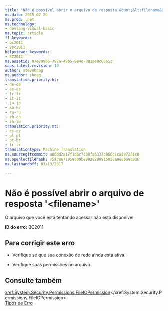 ```yaml
---
title: "Não é possível abrir o arquivo de resposta &quot;&lt;filename&gt;&quot; | Documentos do Microsoft"
ms.date: 2015-07-20
ms.prod: .net
ms.technology:
- devlang-visual-basic
ms.topic: article
f1_keywords:
- bc2011
- vbc2011
helpviewer_keywords:
- BC2011
ms.assetid: 07e799b6-797a-49b5-9e4e-081ae0c68653
caps.latest.revision: 10
author: stevehoag
ms.author: shoag
translation.priority.ht:
- de-de
- es-es
- fr-fr
- it-it
- ja-jp
- ko-kr
- ru-ru
- zh-cn
- zh-tw
translation.priority.mt:
- cs-cz
- pl-pl
- pt-br
- tr-tr
translationtype: Machine Translation
ms.sourcegitcommit: a06bd2a17f1d6c7308fa6337c866c1ca2e7281c0
ms.openlocfilehash: 75a38671959d09be9029299915057a9e8ba9d936
ms.lasthandoff: 03/13/2017

---
```

# <a name="unable-to-open-response-file-39ltfilenamegt39"></a>Não é possível abrir o arquivo de resposta '&lt;filename&gt;'
O arquivo que você está tentando acessar não está disponível.  
  
 **ID do erro:** BC2011  
  
## <a name="to-correct-this-error"></a>Para corrigir este erro  
  
-   Verifique se que sua conexão de rede ainda está ativa.  
  
-   Verifique suas permissões no arquivo.  
  
## <a name="see-also"></a>Consulte também  
 <xref:System.Security.Permissions.FileIOPermission></xref:System.Security.Permissions.FileIOPermission>   
 [Tipos de Erro](../../visual-basic/programming-guide/language-features/error-types.md)
